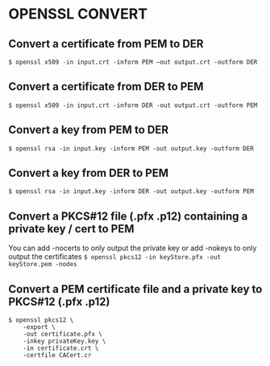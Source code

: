 # OPENSSL CONVERT

## Convert a certificate from PEM to DER
`$ openssl x509 -in input.crt -inform PEM –out output.crt -outform DER`

## Convert a certificate from DER to PEM
`$ openssl x509 -in input.crt -inform DER -out output.crt -outform PEM`

## Convert a key from PEM to DER
`$ openssl rsa -in input.key -inform PEM -out output.key -outform DER`

## Convert a key from DER to PEM
`$ openssl rsa -in input.key -inform DER -out output.key -outform PEM`

## Convert a PKCS#12 file (.pfx .p12) containing a private key / cert to PEM
You can add -nocerts to only output the private key or add -nokeys to only
output the certificates
`$ openssl pkcs12 -in keyStore.pfx -out keyStore.pem -nodes`

## Convert a PEM certificate file and a private key to PKCS#12 (.pfx .p12)
```
$ openssl pkcs12 \
    -export \
    -out certificate.pfx \
    -inkey privateKey.key \
    -in certificate.crt \
    -certfile CACert.cr
```
